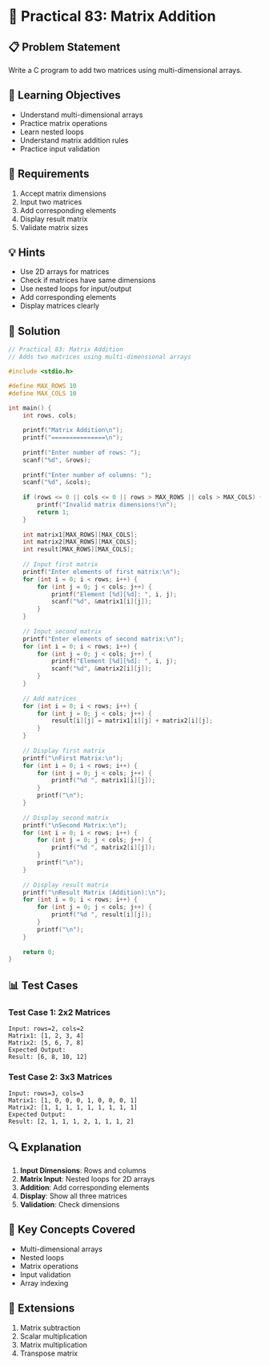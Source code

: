 # 🎯 Practical 83: Matrix Addition

## 📋 Problem Statement

Write a C program to add two matrices using multi-dimensional arrays.

## 🎯 Learning Objectives

- Understand multi-dimensional arrays
- Practice matrix operations
- Learn nested loops
- Understand matrix addition rules
- Practice input validation

## 📝 Requirements

1. Accept matrix dimensions
2. Input two matrices
3. Add corresponding elements
4. Display result matrix
5. Validate matrix sizes

## 💡 Hints

- Use 2D arrays for matrices
- Check if matrices have same dimensions
- Use nested loops for input/output
- Add corresponding elements
- Display matrices clearly

## 🔧 Solution

```c
// Practical 83: Matrix Addition
// Adds two matrices using multi-dimensional arrays

#include <stdio.h>

#define MAX_ROWS 10
#define MAX_COLS 10

int main() {
    int rows, cols;
    
    printf("Matrix Addition\n");
    printf("===============\n");
    
    printf("Enter number of rows: ");
    scanf("%d", &rows);
    
    printf("Enter number of columns: ");
    scanf("%d", &cols);
    
    if (rows <= 0 || cols <= 0 || rows > MAX_ROWS || cols > MAX_COLS) {
        printf("Invalid matrix dimensions!\n");
        return 1;
    }
    
    int matrix1[MAX_ROWS][MAX_COLS];
    int matrix2[MAX_ROWS][MAX_COLS];
    int result[MAX_ROWS][MAX_COLS];
    
    // Input first matrix
    printf("Enter elements of first matrix:\n");
    for (int i = 0; i < rows; i++) {
        for (int j = 0; j < cols; j++) {
            printf("Element [%d][%d]: ", i, j);
            scanf("%d", &matrix1[i][j]);
        }
    }
    
    // Input second matrix
    printf("Enter elements of second matrix:\n");
    for (int i = 0; i < rows; i++) {
        for (int j = 0; j < cols; j++) {
            printf("Element [%d][%d]: ", i, j);
            scanf("%d", &matrix2[i][j]);
        }
    }
    
    // Add matrices
    for (int i = 0; i < rows; i++) {
        for (int j = 0; j < cols; j++) {
            result[i][j] = matrix1[i][j] + matrix2[i][j];
        }
    }
    
    // Display first matrix
    printf("\nFirst Matrix:\n");
    for (int i = 0; i < rows; i++) {
        for (int j = 0; j < cols; j++) {
            printf("%d ", matrix1[i][j]);
        }
        printf("\n");
    }
    
    // Display second matrix
    printf("\nSecond Matrix:\n");
    for (int i = 0; i < rows; i++) {
        for (int j = 0; j < cols; j++) {
            printf("%d ", matrix2[i][j]);
        }
        printf("\n");
    }
    
    // Display result matrix
    printf("\nResult Matrix (Addition):\n");
    for (int i = 0; i < rows; i++) {
        for (int j = 0; j < cols; j++) {
            printf("%d ", result[i][j]);
        }
        printf("\n");
    }
    
    return 0;
}
```

## 📊 Test Cases

### Test Case 1: 2x2 Matrices
```
Input: rows=2, cols=2
Matrix1: [1, 2, 3, 4]
Matrix2: [5, 6, 7, 8]
Expected Output:
Result: [6, 8, 10, 12]
```

### Test Case 2: 3x3 Matrices
```
Input: rows=3, cols=3
Matrix1: [1, 0, 0, 0, 1, 0, 0, 0, 1]
Matrix2: [1, 1, 1, 1, 1, 1, 1, 1, 1]
Expected Output:
Result: [2, 1, 1, 1, 2, 1, 1, 1, 2]
```

## 🔍 Explanation

1. **Input Dimensions**: Rows and columns
2. **Matrix Input**: Nested loops for 2D arrays
3. **Addition**: Add corresponding elements
4. **Display**: Show all three matrices
5. **Validation**: Check dimensions

## 🎯 Key Concepts Covered

- Multi-dimensional arrays
- Nested loops
- Matrix operations
- Input validation
- Array indexing

## 🚀 Extensions

1. Matrix subtraction
2. Scalar multiplication
3. Matrix multiplication
4. Transpose matrix